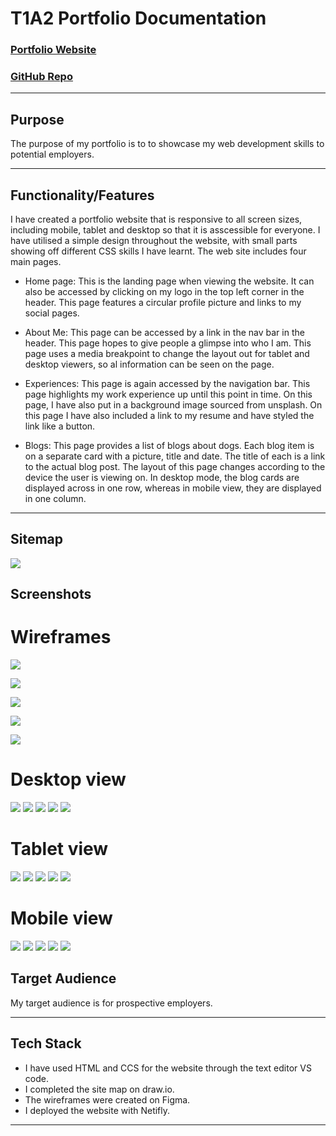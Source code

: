 # T1A2 Portfolio Documentation

### [Portfolio Website](https://fantastic-bunny-4ba841.netlify.app)

### [GitHub Repo](https://github.com/Coder-Nicki/NicoleHulett_T1A2)

***

## Purpose
The purpose of my portfolio is to to showcase my web development skills to potential employers.

***

## Functionality/Features
I have created a portfolio website that is responsive to all screen sizes, including mobile, tablet and desktop so that it is asscessible for everyone. I have utilised a simple design throughout the website, with small parts showing off different CSS skills I have learnt. The web site includes four main pages.

- Home page: This is the landing page when viewing the website. It can also be accessed by clicking on my logo in the top left corner in the header. This page features a circular profile picture and links to my social pages.

- About Me: This page can be accessed by a link in the nav bar in the header. This page hopes to give people a glimpse into who I am. This page uses a media breakpoint to change the layout out for tablet and desktop viewers, so al information can be seen on the page.

- Experiences: This page is again accessed by the navigation bar. This page highlights my work experience up until this point in time. On this page, I have also put in a background image sourced from unsplash. On this page I have also included a link to my resume and have styled the link like a button.

- Blogs: This page provides a list of blogs about dogs. Each blog item is on a separate card with a picture, title and date. The title of each is a link to the actual blog post. The layout of this page changes according to the device the user is viewing on. In desktop mode, the blog cards are displayed across in one row, whereas in mobile view, they are displayed in one column.

***

## Sitemap

![](docs/wireframes/portfolioSitemap.drawio(2).png)

## Screenshots

# Wireframes

![](docs/wireframes/main.png)

![](docs/wireframes/about-me.png)

![](socs/wireframes/experience.png)

![](docs/wireframes/blogs.png)

![](docs/wireframes/blog-post.png)

# Desktop view

![](docs/screenshots/d-main.png)
![](docs/screenshots/d-about.png)
![](docs/screenshots/d-experience.png)
![](docs/screenshots/d-blogs.png)
![](docs/screenshots/d-blogpost.png)

# Tablet view

![](docs/screenshots/t-main.png)
![](docs/screenshots/t-about.png)
![](docs/screenshots/t-experience.png)
![](docs/screenshots/t-blogs.png)
![](docs/screenshots/t-blogpost.png)

# Mobile view

![](docs/screenshots/m-main.png)
![](docs/screenshots/m-about.png)
![](docs/screenshots/m-experiences.png)
![](docs/screenshots/m-blogs.png)
![](docs/screenshots/m-blogpost.png)


## Target Audience
My target audience is for prospective employers. 

***

## Tech Stack
- I have used HTML and CCS for the website through the text editor VS code.
- I completed the site map on draw.io. 
- The wireframes were created on Figma. 
- I deployed the website with Netifly.

***